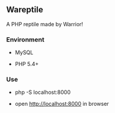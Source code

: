 ## Wareptile

A PHP reptile made by Warrior!

### Environment

+ MySQL

+ PHP 5.4+

### Use

+ php -S localhost:8000

+ open <http://localhost:8000> in browser